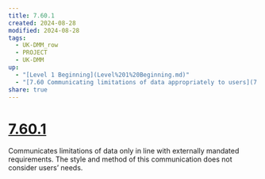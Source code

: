 ```yaml
---
title: 7.60.1
created: 2024-08-28
modified: 2024-08-28
tags:
  - UK-DMM_row
  - PROJECT
  - UK-DMM
up:
  - "[Level 1 Beginning](Level%201%20Beginning.md)"
  - "[7.60 Communicating limitations of data appropriately to users](7.60%20Communicating%20limitations%20of%20data%20appropriately%20to%20users.md)"
share: true
---
```

# [7.60.1](7.60.1.md)

Communicates limitations of data only in line with externally mandated requirements. The style and method of this communication does not consider users’ needs.
